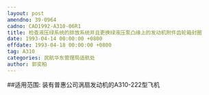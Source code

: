 ```yaml
---
layout: post
amendno: 39-0964
cadno: CAD1992-A310-06R1
title: 检查液压绿系统的排放系统并且更换绿液压泵凸缘上的发动机附件齿轮箱封圈
date: 1993-04-14 00:00:00 +0800
effdate: 1993-04-18 00:00:00 +0800
tag: A310
categories: 民航华东管理局适航处
author: 郭奕柏
---
```


##适用范围:
装有普惠公司涡扇发动机的A310-222型飞机

